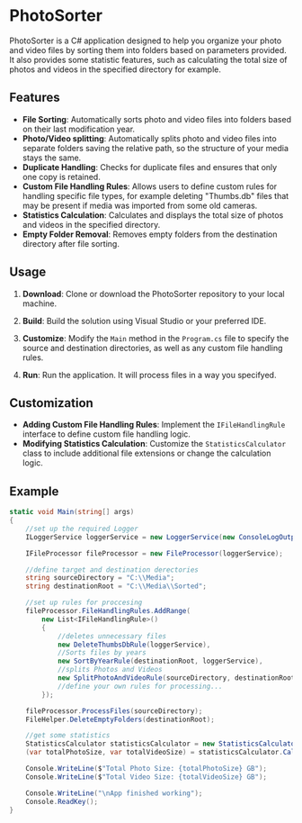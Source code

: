 # PhotoSorter

PhotoSorter is a C# application designed to help you organize your photo and video files by sorting them into folders based on parameters provided. It also provides some statistic features, such as calculating the total size of photos and videos in the specified directory for example.

## Features

- **File Sorting**: Automatically sorts photo and video files into folders based on their last modification year.
- **Photo/Video splitting**: Automatically splits photo and video files into separate folders saving the relative path, so the structure of your media stays the same.
- **Duplicate Handling**: Checks for duplicate files and ensures that only one copy is retained.
- **Custom File Handling Rules**: Allows users to define custom rules for handling specific file types, for example deleting "Thumbs.db" files that may be present if media was imported from some old cameras.
- **Statistics Calculation**: Calculates and displays the total size of photos and videos in the specified directory.
- **Empty Folder Removal**: Removes empty folders from the destination directory after file sorting.

## Usage

1. **Download**: Clone or download the PhotoSorter repository to your local machine.

2. **Build**: Build the solution using Visual Studio or your preferred IDE.

3. **Customize**: Modify the `Main` method in the `Program.cs` file to specify the source and destination directories, as well as any custom file handling rules.

4. **Run**: Run the application. It will process files in a way you specifyed.

## Customization

- **Adding Custom File Handling Rules**: Implement the `IFileHandlingRule` interface to define custom file handling logic.
- **Modifying Statistics Calculation**: Customize the `StatisticsCalculator` class to include additional file extensions or change the calculation logic.

## Example

```csharp
static void Main(string[] args)
{
    //set up the required Logger
    ILoggerService loggerService = new LoggerService(new ConsoleLogOutput());

    IFileProcessor fileProcessor = new FileProcessor(loggerService);

    //define target and destination derectories
    string sourceDirectory = "C:\\Media";
    string destinationRoot = "C:\\Media\\Sorted";

    //set up rules for proccesing
    fileProcessor.FileHandlingRules.AddRange(
        new List<IFileHandlingRule>()
        {
            //deletes unnecessary files
            new DeleteThumbsDbRule(loggerService),
            //Sorts files by years
            new SortByYearRule(destinationRoot, loggerService),
            //splits Photos and Videos
            new SplitPhotoAndVideoRule(sourceDirectory, destinationRoot, loggerService)
            //define your own rules for processing...
        });

    fileProcessor.ProcessFiles(sourceDirectory);
    FileHelper.DeleteEmptyFolders(destinationRoot);

    //get some statistics
    StatisticsCalculator statisticsCalculator = new StatisticsCalculator();
    (var totalPhotoSize, var totalVideoSize) = statisticsCalculator.CalculatePhotoAndVideoSizeGb(destinationRoot);

    Console.WriteLine($"Total Photo Size: {totalPhotoSize} GB");
    Console.WriteLine($"Total Video Size: {totalVideoSize} GB");

    Console.WriteLine("\nApp finished working");
    Console.ReadKey();
}

